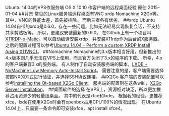Ubuntu 14.04的VPS作服务端 OS X 10.10 作客户端的远程桌面经验
原创
2015-01-04
##背景
常见的Linux服务端远程桌面有VNC xrdp Nomachine X2Go等。
其中，VNC的性能太差，首先被排除。
而后三者各有优劣。
##xrdp
Ubuntu 14.04自带的xrdp是0.6.0，存在一些问题，比如无法轻易实现恢复会话，不支持共享剪贴板等。
所以，更建议安装最新的0.9.0。
在Github上有一个项目叫[X11RDP-o-Matic](https://github.com/scarygliders/X11RDP-o-Matic)。可以自动编译安装xrdp，并安装X11rdp作为后台的X服务器。
之后的配置过程可以参考[Ubuntu 14.04 – Perform a custom XRDP Install (using X11VNC)](http://c-nergy.be/blog/?p=5439)。
##Nomachine
Nomachine的3.x版本相当好用，但新推出的4.x版本则几乎无法在VPS上使用，而且官方关闭了3.x的程序的下载。
所幸，4.x的客户端兼容3.x的服务端。
有人制作了自动安装服务端的脚本，[LXDE + NoMachine Low Memory Auto-Install Script](https://www.sonicboxes.com/lowmem-debian-lxde-nomachine-script)。
需要注意的是，客户端需要选择按照NX的方式进行验证，并选择SSH协议连接。
##X2Go
客户端的安装配置可以参考[Installing the Qt-based X2Go Client](http://wiki.x2go.org/doku.php/doc:installation:x2goclient)。
服务端的配置则在这条wiki，[X2Go Server installation](http://wiki.x2go.org/doku.php/doc:installation:x2goserver)。
##桌面软件的选择
在VPS上，资源相对缺乏，所以更加推荐占用资源少的轻量级桌面。
其中的代表是xfce和lxde。
根据我的经验，更推荐xfce，lxde在使用X2Go时会有openbox占用CPU100%的情况出现。
在Ubuntu 14.04上，只需要一条命令即可安装xfce，apt install xfce4。
